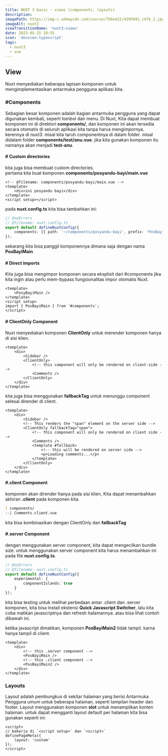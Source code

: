 ```yaml
---
title: NUXT 3 basic - views (components, layouts)
description:
imagePath: https://img-c.udemycdn.com/course/750x422/4395942_c476_2.jpg
imageAlt: nuxt3
viewTransitionName: 'nuxt3-views'
date: 2023-05-25 10:55
icon: 'devicon:typescript'
tags:
  - nuxt3
  - vue
---
```


## View

Nuxt menyediakan beberapa lapisan komponen untuk mengimplementasikan antarmuka pengguna aplikasi kita.

### #Components

Sebagian besar komponen adalah bagian antarmuka pengguna yang dapat digunakan kembali, seperti tombol dan menu. Di Nuxt, Kita dapat membuat komponen ini di direktori **components/**, dan komponen ini akan tersedia secara otomatis di seluruh aplikasi kita tanpa harus mengimpornya.
kerennya di nuxt3. misal kita taruh componentnya di dalam folder. misal didalam folder **components/test/anu.vue**. jika kita gunakan komponen itu namanya akan menjadi **test-anu**.

#### # Custom directories

kita juga bisa membuat custom directories. <br/>
pertama kita buat komponen **components/posyandu-bayi/main.vue**

```vue
<!-- @filename: components/posyandu-bayi/main.vue -->
<template>
	<div>ini posyandu bayi</div>
</template>
<script setup></script>
```

pada **nuxt.config.ts** kita bisa tambahkan ini:

```ts
// @noErrors
// @filename: nuxt.config.ts
export default defineNuxtConfig({
	components: [{ path: '~/components/posyandu-bayi', prefix: 'PosBayi' }, '~/components']
});
```

sekarang kita bisa panggil komponennya dimana saja dengan nama **PosBayiMain**

#### # Direct imports

Kita juga bisa mengimpor komponen secara eksplisit dari #components jika kita ingin atau perlu mem-bypass fungsionalitas impor otomatis Nuxt.

```vue
<template>
	<PosyBayiMain />
</template>
<script setup>
import { PosBayiMain } from '#components';
</script>
```

#### # ClientOnly Component

Nuxt menyediakan komponen **ClientOnly** untuk merender komponen hanya di sisi klien.

```vue
<template>
	<div>
		<Sidebar />
		<ClientOnly>
			<!-- this component will only be rendered on client-side -->
			<Comments />
		</ClientOnly>
	</div>
</template>
```

kita juga bisa menggunakan **fallbackTag** untuk menunggu component selesai dirender di client.

```vue
<template>
	<div>
		<Sidebar />
		<!-- This renders the "span" element on the server side -->
		<ClientOnly fallbackTag="span">
			<!-- this component will only be rendered on client side -->
			<Comments />
			<template #fallback>
				<!-- this will be rendered on server side -->
				<p>Loading comments...</p>
			</template>
		</ClientOnly>
	</div>
</template>
```

#### #.client Component

komponen akan dirender hanya pada sisi klien, Kita dapat menambahkan akhiran **.client** pada komponen kita.

```md
| components/
--| Comments.client.vue
```

kita bisa kombinasikan dengan ClientOnly dan **fallbackTag**

#### #.server Component

dengan menggunakan server component, kita dapat mengecilkan bundle size.
untuk menggunakan server component kita harus menambahkan ini pada file **nuxt.config.ts**.

```ts
// @noErrors
// @filename: nuxt.config.ts
export default defineNuxtConfig({
	experimental: {
		componentIslands: true
	}
});
```

<div class="bg-gray-4 text-black italic p-2"> kita bisa testing untuk melihat perbedaan antar .client dan .server komponen, kita bisa install ekstensi <b>Quick Javascript Switcher</b>, lalu kita coba matikan javascriptnya dan refresh halamannya. atau bisa lihat contoh dibawah ini.
</div>

ketika javascript dimatikan, komponen **PosBayiMain2** tidak tampil. karna hanya tampil di client.

```vue
<template>
	<div>
		<!-- this .server component -->
		<PosBayiMain />
		<!-- this .client component -->
		<PosBayiMain2 />
	</div>
</template>
```

### Layouts

Layout adalah pembungkus di sekitar halaman yang berisi Antarmuka Pengguna umum untuk beberapa halaman, seperti tampilan header dan footer. Layout menggunakan komponen **slot** untuk menampilkan konten halaman.
untuk dapat mengganti layout default per halaman kita bisa gunakan seperti ini:

```vue
<script>
// bekerja di `<script setup>` dan `<script>`
definePageMeta({
	layout: 'custom'
});
</script>
```
